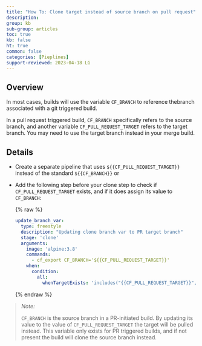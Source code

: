 ```yaml
---
title: "How To: Clone target instead of source branch on pull request"
description: 
group: kb
sub-group: articles
toc: true
kb: false
ht: true
common: false
categories: [Pieplines]
support-reviewed: 2023-04-18 LG
---
```


## Overview

In most cases, builds will use the variable `CF_BRANCH` to reference thebranch associated with a git triggered build.

In a pull request triggered build, `CF_BRANCH` specifically refers to the
source branch, and another variable `CF_PULL_REQUEST_TARGET` refers to the
target branch. You may need to use the target branch instead in your merge
build.

## Details

* Create a separate pipeline that uses `${{CF_PULL_REQUEST_TARGET}}` instead of the standard `${{CF_BRANCH}}` or
* Add the following step before your clone step to check if `CF_PULL_REQUEST_TARGET` exists, and if it does assign its value to `CF_BRANCH`:

    {% raw %}

    ```yaml
    update_branch_var:
      type: freestyle
      description: "Updating clone branch var to PR target branch"
      stage: 'clone'
      arguments:
        image: 'alpine:3.8'
        commands:
          - cf_export CF_BRANCH='${{CF_PULL_REQUEST_TARGET}}'
        when:
          condition:
            all:
              whenTargetExists: 'includes("{{CF_PULL_REQUEST_TARGET}}", "{{CF_PULL_REQUEST_TARGET}}") == false'
    ```

    {% endraw %}  

>_Note:_
>
>`CF_BRANCH` is the source branch in a PR-initiated build. By updating its value to the value of `CF_PULL_REQUEST_TARGET` the target will be pulled instead. This variable only exists for PR triggered builds, and if not present the build will clone the source branch instead.
